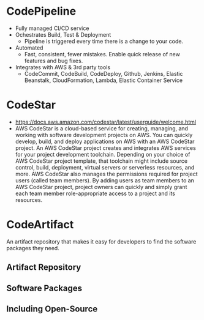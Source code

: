 # CodePipeline
- Fully managed CI/CD service
- Ochestrates Build, Test & Deployment
    - Pipeline is triggered every time there is a change to your code.
- Automated
    - Fast, consistent, fewer mistakes. Enable quick release of new features and bug fixes.
- Integrates with AWS & 3rd party tools
    - CodeCommit, CodeBuild, CodeDeploy, Github, Jenkins, Elastic Beanstalk, CloudFormation, Lambda, Elastic Container Service

# CodeStar
- <https://docs.aws.amazon.com/codestar/latest/userguide/welcome.html>
- AWS CodeStar is a cloud-based service for creating, managing, and working with software development projects on AWS. You can quickly develop, build, and deploy applications on AWS with an AWS CodeStar project. An AWS CodeStar project creates and integrates AWS services for your project development toolchain. Depending on your choice of AWS CodeStar project template, that toolchain might include source control, build, deployment, virtual servers or serverless resources, and more. AWS CodeStar also manages the permissions required for project users (called team members). By adding users as team members to an AWS CodeStar project, project owners can quickly and simply grant each team member role-appropriate access to a project and its resources.

# CodeArtifact
An artifact repository that makes it easy for developers to find the software packages they need.
## Artifact Repository
## Software Packages
## Including Open-Source
